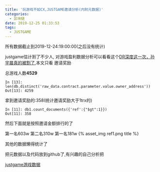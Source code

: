 ```yaml
---
title: '玩游戏不如CX,JUSTGAME邀请分析(内附元数据)'
categories:
  - 区块链
date: 2019-12-25 01:33:53
tags:
  - JUSTGAME
---
```


所有数据截止到2019-12-24:19:00:00(之后没有统计)

justgame估计🈹️了不少人, 对游戏盈利数据分析可以看看这个[DR深度这一次，孙宇晨真的被割了](https://mp.weixin.qq.com/s/WIy3DcauPIWxg1Vo3CO75Q),本文只看 邀请奖励


总游戏人数**4529**
```
In [13]: len(db.distinct('raw_data.contract.parameter.value.owner_address'))
Out[13]: 4259
```


拿到邀请奖励的:358(统计邀请奖励大于1trx的)
```
In [11]: db1.count_documents({'ref':{"$gt":1}})
Out[11]: 358
```
然后下面就是按照邀请金额排行的了

第一名603w
第二名310w
第一名181w
{% asset_img  ref1.png title %}

其他的数据懒得统计了

把元数据以及代码放到github了,有兴趣的自己分析把

[justgame游戏数据](https://github.com/jin10086/justgame)



